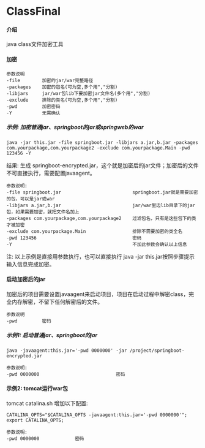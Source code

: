 # ClassFinal

#### 介绍
java class文件加密工具


#### 加密

```
参数说明
-file        加密的jar/war完整路径
-packages    加密的包名(可为空,多个用","分割)
-libjars     jar/war包lib下要加密jar文件名(多个用","分割)
-exclude     排除的类名(可为空,多个用","分割)
-pwd         加密密码
-Y           无需确认
```


##### 示例: 加密普通jar、springboot的jar或springweb的war

```
java -jar this.jar -file springboot.jar -libjars a.jar,b.jar -packages com.yourpackage,com.yourpackage2 -exclude com.yourpackage.Main -pwd 123456 -Y
```

结果: 生成 springboot-encrypted.jar，这个就是加密后的jar文件；加密后的文件不可直接执行，需要配置javaagent。

```
参数说明:
-file springboot.jar                          springboot.jar就是需要加密的包，可以是jar或war
-libjars a.jar,b.jar                          jar/war里边lib目录下的jar包，如果需要加密，就把文件名加上
-packages com.yourpackage,com.yourpackage2    过滤包名，只有是这些包下的类才被加密
-exclude com.yourpackage.Main                 排除不需要加密的类全名
-pwd 123456                                   密码
-Y                                            不加此参数会确认以上信息
```

注:
以上示例是直接用参数执行，也可以直接执行 java -jar this.jar按照步骤提示输入信息完成加密。


#### 启动加密后的jar

加密后的项目需要设置javaagent来启动项目，项目在启动过程中解密class，完全内存解密，不留下任何解密后的文件。

```
参数说明
-pwd         密码
```


##### 示例1: 启动普通jar、springboot的jar

```
java -javaagent:this.jar='-pwd 0000000' -jar /project/springboot-encrypted.jar
```

```
参数说明:
-pwd 0000000                            密码
```



#### 示例2: tomcat运行war包

tomcat catalina.sh 增加以下配置:
```
CATALINA_OPTS="$CATALINA_OPTS -javaagent:this.jar='-pwd 0000000'";
export CATALINA_OPTS;
```

```
参数说明:
-pwd 0000000             密码
```



